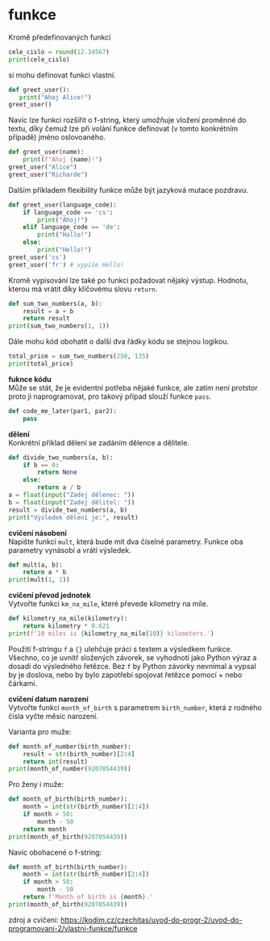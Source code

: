 # funkce

Kromě předefinovaných funkcí
```python 
cele_cislo = round(12.34567)
print(cele_cislo)
```
si mohu definovat funkci vlastní. 
```python
def greet_user():
   print("Ahoj Alice!")
greet_user()
``` 

Navíc lze funkci rozšířit o f-string, který umožňuje vložení proměnné do textu, díky čemuž lze při volání funkce definovat (v tomto konkrétním případě) jméno oslovoaného.  

```python
def greet_user(name): 
    print(f"Ahoj {name}!")
greet_user("Alice")
greet_user("Richarde")
```

Dalším příkladem flexibility funkce může být jazyková mutace pozdravu.  

```python
def greet_user(language_code):
    if language_code == 'cs':
        print("Ahoj!")
    elif language_code == 'de':
        print("Hallo!")
    else:
        print("Hello!")
greet_user('cs')
greet_user('fr') # vypíše Hello!
``` 

Kromě vypisování lze také po funkci požadovat nějaký výstup. Hodnotu, kterou má vrátit díky klíčovému slovu `return`.

```python
def sum_two_numbers(a, b):
    result = a + b
    return result
print(sum_two_numbers(1, 1))
```

Dále mohu kód obohatit o další dva řádky kódu se stejnou logikou.

```python
total_price = sum_two_numbers(250, 135)
print(total_price)
```

**fuknce kódu**  
Může se stát, že je evidentní potřeba nějaké funkce, ale zatím není protstor proto ji naprogramovat, pro takový případ slouží funkce `pass`.  

```python
def code_me_later(par1, par2):
    pass
```

**dělení**  
Konkrétní příklad dělení se zadáním dělence a dělitele.  

```python
def divide_two_numbers(a, b):
    if b == 0:
        return None
    else:
        return a / b
a = float(input("Zadej dělenec: "))
b = float(input("Zadej dělitel: "))
result = divide_two_numbers(a, b)
print("Výsledek dělení je:", result)
```

**cvičení násobení**  
Napište funkci `mult`, která bude mít dva číselné parametry. Funkce oba parametry vynásobí a vrátí výsledek.  

```python
def mult(a, b):
    return a * b
print(mult(1, 1))
```

**cvičení převod jednotek**  
Vytvořte funkci `km_na_mile`, které převede kilometry na míle.  

```python
def kilometry_na_mile(kilometry):
    return kilometry * 0.621
print(f'10 miles is {kilometry_na_mile(10)} kilometers.')
```

Použití f-stringu `f` a `{}` ulehčuje práci s textem a výsledkem funkce. Všechno, co je uvnitř složených závorek, se vyhodnotí jako Python výraz a dosadí do výsledného řetězce. Bez `f` by Python závorky nevnímal a vypsal by je doslova, nebo by bylo zapotřebí spojovat řetězce pomocí + nebo čárkami.  

**cvičení datum narození**  
Vytvořte funkci `month_of_birth` s parametrem `birth_number`, která z rodného čísla vyčte měsíc narození.  

Varianta pro muže:  
```python
def month_of_number(birth_number):
    result = str(birth_number)[2:4]
    return int(result)
print(month_of_number(9207054439))
```

Pro ženy i muže:  
```python
def month_of_birth(birth_number):
    month = int(str(birth_number)[2:4])
    if month > 50:
        month - 50
    return month
print(month_of_birth(9207054439))
```

Navíc obohacené o f-string:  
```python
def month_of_birth(birth_number):
    month = int(str(birth_number)[2:4])
    if month > 50:
        month - 50
    return f'Month of birth is {month}.'
print(month_of_birth(9207054439))
```

zdroj a cvičení: https://kodim.cz/czechitas/uvod-do-progr-2/uvod-do-programovani-2/vlastni-funkce/funkce

